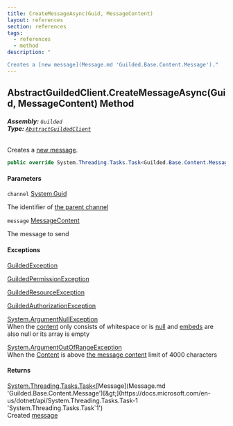 ```yaml
---
title: CreateMessageAsync(Guid, MessageContent)
layout: references
section: references
tags:
  - references
  - method
description: "

Creates a [new message](Message.md 'Guilded.Base.Content.Message')."
---
```


## AbstractGuildedClient.CreateMessageAsync(Guid, MessageContent) Method
###### **Assembly:** `Guilded`<br/>**Type:** [`AbstractGuildedClient`](AbstractGuildedClient.md 'Guilded.AbstractGuildedClient')

Creates a [new message](Message.md 'Guilded.Base.Content.Message').

```csharp
public override System.Threading.Tasks.Task<Guilded.Base.Content.Message> CreateMessageAsync(Guid channel, Guilded.Base.Content.MessageContent message);
```
#### Parameters

<a name='Guilded.AbstractGuildedClient.CreateMessageAsync(Guid,Guilded.Base.Content.MessageContent).channel'></a>

`channel` [System.Guid](https://docs.microsoft.com/en-us/dotnet/api/System.Guid 'System.Guid')

The identifier of [the parent channel](https://docs.microsoft.com/en-us/dotnet/api/Guilded.Base.Servers.ServerChannel 'Guilded.Base.Servers.ServerChannel')

<a name='Guilded.AbstractGuildedClient.CreateMessageAsync(Guid,Guilded.Base.Content.MessageContent).message'></a>

`message` [MessageContent](MessageContent.md 'Guilded.Base.Content.MessageContent')

The message to send

#### Exceptions

[GuildedException](GuildedException.md 'Guilded.Base.GuildedException')

[GuildedPermissionException](GuildedPermissionException.md 'Guilded.Base.GuildedPermissionException')

[GuildedResourceException](GuildedResourceException.md 'Guilded.Base.GuildedResourceException')

[GuildedAuthorizationException](GuildedAuthorizationException.md 'Guilded.Base.GuildedAuthorizationException')

[System.ArgumentNullException](https://docs.microsoft.com/en-us/dotnet/api/System.ArgumentNullException 'System.ArgumentNullException')  
When the [content](MessageContent.Content.md 'Guilded.Base.Content.MessageContent.Content') only consists of whitespace or is [null](https://docs.microsoft.com/en-us/dotnet/csharp/language-reference/keywords/null 'https://docs.microsoft.com/en-us/dotnet/csharp/language-reference/keywords/null') and [embeds](MessageContent.Embeds.md 'Guilded.Base.Content.MessageContent.Embeds') are also null or its array is empty

[System.ArgumentOutOfRangeException](https://docs.microsoft.com/en-us/dotnet/api/System.ArgumentOutOfRangeException 'System.ArgumentOutOfRangeException')  
When the [Content](Message.Content.md 'Guilded.Base.Content.Message.Content') is above [the message content](Message.Content.md 'Guilded.Base.Content.Message.Content') limit of 4000 characters

#### Returns
[System.Threading.Tasks.Task&lt;](https://docs.microsoft.com/en-us/dotnet/api/System.Threading.Tasks.Task-1 'System.Threading.Tasks.Task`1')[Message](Message.md 'Guilded.Base.Content.Message')[&gt;](https://docs.microsoft.com/en-us/dotnet/api/System.Threading.Tasks.Task-1 'System.Threading.Tasks.Task`1')  
Created [message](Message.md 'Guilded.Base.Content.Message')